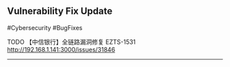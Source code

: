 <!--
[211] [201728830] [2025-07-21 07:02] 
-->

## Vulnerability Fix Update
#Cybersecurity #BugFixes

TODO 【中信银行】全链路漏洞修复 EZTS-1531  
http://192.168.1.141:3000/issues/31846  

---
